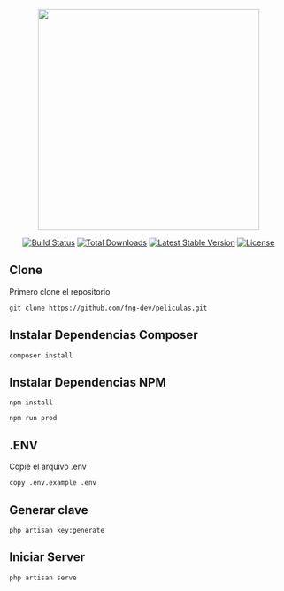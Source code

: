 <p align="center"><img src="https://res.cloudinary.com/dtfbvvkyp/image/upload/v1566331377/laravel-logolockup-cmyk-red.svg" width="400"></p>

<p align="center">
<a href="https://travis-ci.org/laravel/framework"><img src="https://travis-ci.org/laravel/framework.svg" alt="Build Status"></a>
<a href="https://packagist.org/packages/laravel/framework"><img src="https://poser.pugx.org/laravel/framework/d/total.svg" alt="Total Downloads"></a>
<a href="https://packagist.org/packages/laravel/framework"><img src="https://poser.pugx.org/laravel/framework/v/stable.svg" alt="Latest Stable Version"></a>
<a href="https://packagist.org/packages/laravel/framework"><img src="https://poser.pugx.org/laravel/framework/license.svg" alt="License"></a>
</p>

## Clone  

Primero clone el repositorio

`git clone https://github.com/fng-dev/peliculas.git`  

## Instalar Dependencias Composer

`composer install`  

## Instalar Dependencias NPM

`npm install`  

`npm run prod`  

## .ENV

Copie el arquivo .env

`copy .env.example .env`

## Generar clave  

`php artisan key:generate`

## Iniciar Server

`php artisan serve`

